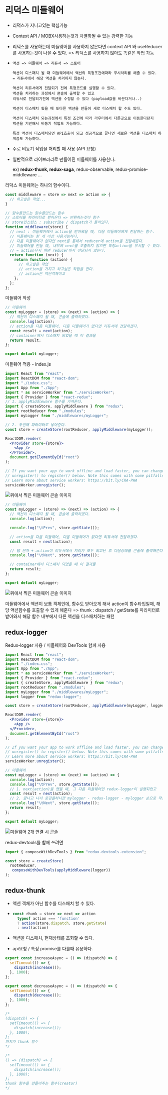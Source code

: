 # 리덕스 미들웨어

- 리덕스가 지니고있는 핵심기능

- Context API / MOBX사용하는것과 차별화될 수 있는 강력한 기능

- 리덕스를 사용하는데 미들웨어를 사용하지 않은다면 context API 와 useReducer를 사용하는것이 나을 수 있다.
  => 리덕스를 사용하지 않아도 똑같은 작업 가능

- ```
  액션 => 미들웨어 => 리듀서 => 스토어
  
  액션이 디스패치 될 때 미들웨어에서 액션의 특정조건에따라 무시처리를 해줄 수 있다.
  = 리듀서에서 해당 액션을 처리하지 않는다.
  
  액션이 리듀서에게 전달되기 전에 특정코드를 실행할 수 있다.
  액션을 처리하는 과정에서 콘솔에 출력할 수 있고
  리듀서로 전달되기전에 액션을 수정할 수 있다 (payload값을 바꾼다거나..)
  
  액션이 디스패치 됬을 때 또다른 액션을 만들어 새로 디스패치 할 수도 있다.
  
  액션이 디스패치 되는과정에서 특정 조건에 따라 라우터에서 다른곳으로 이동한다던지
  액션을 기반해서 비동기 작업도 가능하다.
  
  특정 액션이 디스패치되면 API호출이 되고 성공적으로 끝나면 새로운 액션을 디스패치 하게끔도 가능하다.
  ```

- 주로 비동기 작업을 처리할 때 사용 (API 요청)

- 일반적으로 라이브러리로 만들어진 미들웨어를 사용한다.

  ex) **redux-thunk, redux-saga**, redux-observable, redux-promise-middleware ...

  

리덕스 미들웨어는 하나의 함수이다.

```js
const middleware = store => next => action => {
  // 하고싶은 작업...
}

// 함수를만드는 함수를만드는 함수
// 스토어를 파라미터로 받아온다 => 반환하는것이 함수
// store인스턴스 : subscribe / dispatch가 들어있다.
function middleware(store) {
  // next : 미들웨어에서 action을 받아왔을 때, 다음 미들웨어에게 전달하는 함수.
  // 미들웨어는 한 개 이상 사용가능하다.
  // 다음 미들웨어가 없다면 next를 통해서 reducer에 action을 전달해준다.
  // 미들웨어를 만들 때, 내부에 next를 호출하지 않으면 특정action을 무시할 수 있다.
  // = action무시 하면 reducer까지 전달되지 않는다.
  return function (next) {
    return function (action) {
      // 하고싶은 작업
      // action을 가지고 하고싶은 작업을 한다.
      // action은 액션객체이고
    };
  };
};
```

미들웨어 작성

```js
// 미들웨어
const myLogger = (store) => (next) => (action) => {
  // 액션이 디스패치 될 때, 콘솔에 출력하겠다.
  console.log(action);
  // action을 다음 미들웨어, 다음 미들웨어가 없다면 리듀서에 전달하겠다.
  const result = next(action);
  // container에서 디스패치 되었을 때 이 결과물
  return result;
};

export default myLogger;

```

미들웨어 적용 - index.js

```jsx
import React from "react";
import ReactDOM from "react-dom";
import "./index.css";
import App from "./App";
import * as serviceWorker from "./serviceWorker";
import { Provider } from "react-redux";
// 1. applyMiddleware 함수를 가져온다.
import { createStore, applyMiddleware } from "redux";
import rootReducer from "./modules";
import myLogger from "./middlewares/myLogger";

// 2. 두번째 파라미터로 넣어준다.
const store = createStore(rootReducer, applyMiddleware(myLogger));

ReactDOM.render(
  <Provider store={store}>
    <App />
  </Provider>,
  document.getElementById("root")
);

// If you want your app to work offline and load faster, you can change
// unregister() to register() below. Note this comes with some pitfalls.
// Learn more about service workers: https://bit.ly/CRA-PWA
serviceWorker.unregister();

```

![위에서 찍은 미들웨어 콘솔 이미지](./images/middleWare01.png)

```js
// 미들웨어
const myLogger = (store) => (next) => (action) => {
  // 액션이 디스패치 될 때, 콘솔에 출력하겠다.
  console.log(action);

  console.log("\tPrev", store.getState());

  // action을 다음 미들웨어, 다음 미들웨어가 없다면 리듀서에 전달하겠다.
  const result = next(action);

  // 탭 문자 + action이 리듀서에서 처리가 모두 되고난 후 다음상태를 콘솔에 출력해준다.
  console.log("\tNext", store.getState());

  // container에서 디스패치 되었을 때 이 결과물
  return result;
};

export default myLogger;

```

![위에서 찍은 미들웨어 콘솔 이미지](./images/middleWare02.png)

미들웨어에서 액션이 보통 객체인데, 함수도 받아오게 해서 action이 함수타입일때, 해당 액션함수를 호출할 수 있게 해준다
=> thunk : dispatch / getState를 파라미터로 받아와서 해당 함수 내부에서 다른 액션을 디스패치하는 패턴



## redux-logger

Redux-logger 사용 / 미들웨어와 DevTools 함께 사용

```jsx
import React from "react";
import ReactDOM from "react-dom";
import "./index.css";
import App from "./App";
import * as serviceWorker from "./serviceWorker";
import { Provider } from "react-redux";
import { createStore, applyMiddleware } from "redux";
import rootReducer from "./modules";
import myLogger from "./middlewares/myLogger";
import logger from "redux-logger";

const store = createStore(rootReducer, applyMiddleware(myLogger, logger));

ReactDOM.render(
  <Provider store={store}>
    <App />
  </Provider>,
  document.getElementById("root")
);

// If you want your app to work offline and load faster, you can change
// unregister() to register() below. Note this comes with some pitfalls.
// Learn more about service workers: https://bit.ly/CRA-PWA
serviceWorker.unregister();

```

```js
// 미들웨어
const myLogger = (store) => (next) => (action) => {
  console.log(action);
  console.log("\tPrev", store.getState());
  // 1. next(action)을 했을 때, 그 다음 미들웨어인 redux-logger이 실행되었고
  const result = next(action);
  // 2. 끝나고 나서 로깅을하니깐 mylogger - redux-logger - mylogger 순으로 작성된다.
  console.log("\tNext", store.getState());
  return result;
};

export default myLogger;

```

![미들웨어 2개 연결 시 콘솔](/Users/ming/study/TIL/react/vlpt_reactLecture/images/middleWare03.png)



redux-devtools를 함께 쓰려면 

```js
import { composeWithDevTools } from "redux-devtools-extension";

const store = createStore(
  rootReducer,
   composeWithDevTools(applyMiddleware(logger))
);
```



## redux-thunk

- 액션 객체가 아닌 함수를 디스패치 할 수 있다.

- ```js
  const rhunk = store => next => action
  	typeof action === 'function'
  	? action(store.dispatch, store.getState)
  	: next(action)
  ```

- 액션을 디스패치, 현재상태를 조회할 수 있다.

- api요청 / 특정 promise를 다룰때 유용하다.

```js
export const increaseAsync = () => (dispatch) => {
  setTimeout(() => {
    dispatch(increase());
  }, 1000);
};

export const decreaseAsync = () => (dispatch) => {
  setTimeout(() => {
    dispatch(decrease());
  }, 1000);
};

/*
(dispatch) => {
  setTimeout(() => {
    dispatch(increase());
  }, 1000);
}; 
까지가 thunk 함수
*/

/*
() => (dispatch) => {
  setTimeout(() => {
    dispatch(increase());
  }, 1000);
};
thunk 함수를 만들어주는 함수(creator)
*/
```


